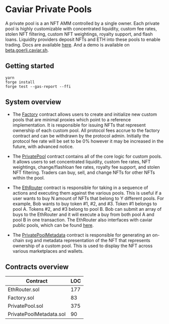 # Caviar Private Pools

A private pool is a an NFT AMM controlled by a single owner. Each private pool is highly customizable with concentrated liquidity, custom fee rates, stolen NFT filtering, custom NFT weightings, royalty support, and flash loans. Liquidity providers deposit NFTs and ETH into these pools to enable trading. Docs are available [here](https://docs.caviar.sh/technical-reference/custom-pools). And a demo is available on [beta.goerli.caviar.sh](https://beta.goerli.caviar.sh/).

## Getting started

```
yarn
forge install
forge test --gas-report --ffi
```

## System overview

- The [Factory](./src/Factory.sol) contract allows users to create and initialize new custom pools that are minimal proxies which point to a reference implementation. It is responsible for issuing NFTs that represent ownership of each custom pool. All protocol fees accrue to the factory contract and can be withdrawn by the protocol admin. Initially the protocol fee rate will be set to be 0% however it may be increased in the future, with advanced notice.

- The [PrivatePool](./src/PrivatePool.sol) contract contains all of the core logic for custom pools. It allows users to set concentrated liquidity, custom fee rates, NFT weightings, change/flashloan fee rates, royalty fee support, and stolen NFT filtering. Traders can buy, sell, and change NFTs for other NFTs within the pool.

- The [EthRouter](./src/EthRouter.sol) contract is responsible for taking in a sequence of actions and executing them against the various pools. This is useful if a user wants to buy N amount of NFTs that belong to Y different pools. For example, Bob wants to buy token #1, #2, and #3. Token #1 belongs to pool A. Tokens #2, and #3 belong to pool B. Bob can submit an array of buys to the EthRouter and it will execute a buy from both pool A and pool B in one transaction. The EthRouter also interfaces with caviar public pools, which can be found [here](https://github.com/outdoteth/caviar).

- The [PrivatePoolMetadata](./src/PrivatePoolMetadata.sol) contract is responsible for generating an on-chain svg and metadata representation of the NFT that represents ownership of a custom pool. This is used to display the NFT across various marketplaces and wallets.

## Contracts overview

| Contract                | LOC |
| ----------------------- | --- |
| EthRouter.sol           | 177 |
| Factory.sol             | 83  |
| PrivatePool.sol         | 375 |
| PrivatePoolMetadata.sol | 90  |
